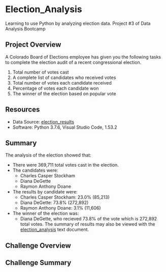 # Election_Analysis
Learning to use Python by analyzing election data. 
Project #3 of Data Analysis Bootcamp
## Project Overview
A Colorado Board of Elections employee has given you the following tasks to complete the election audit of a recent congressional election.
1. Total number of votes cast
1. A complete list of candidates who received votes
1. Total number of votes each candidate received
1. Percentage of votes each candidate won
1. The winner of the election based on popular vote
## Resources
* Data Source: [election_results](https://github.com/RuthLD/Election_Analysis/blob/main/Resources/election_results.csv)
* Software: Python 3.7.6, Visual Studio Code, 1.53.2
## Summary
The analysis of the election showed that:
* There were 369,711 total votes cast in the election.
* The candidates were:
  *   Charles Casper Stockham
  *   Diana DeGette
  *   Raymon Anthony Doane
* The results by candidate were:
  * Charles Casper Stockham: 23.0% (85,213)
  * Diana DeGette: 73.8% (272,892)
  * Raymon Anthony Doane: 3.1% (11,606)
* The winner of the election was:
  * Diana DeGette, who recieved 73.8% of the vote which is 272,892 total votes.
The summary of results may also be viewed with the [election_analysis](https://github.com/RuthLD/Election_Analysis/blob/main/analysis/election_analysis.txt) text document.
## Challenge Overview
## Challenge Summary
